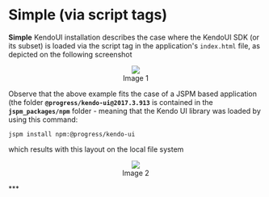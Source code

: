 # Simple (via script tags)

**Simple** KendoUI installation describes the case where the KendoUI SDK \(or its subset\) is loaded via the script tag in the application's `index.html` file, as depicted on the following screenshot

<p align=center>
  <img src="https://user-images.githubusercontent.com/2712405/30776582-e31c3278-a076-11e7-887f-56f594a8a5f4.png"></img>
<br>
Image 1
</p>

Observe that the above example fits the case of a JSPM based application (the folder **`@progress/kendo-ui@2017.3.913`** is contained in the **`jspm_packages/npm`** folder - meaning that the Kendo UI library was loaded by using this command:

 ```
jspm install npm:@progress/kendo-ui

```

which results with this layout on the local file system

<p align=center>
  <img src="https://user-images.githubusercontent.com/2712405/30776688-e97d9984-a078-11e7-8860-134efcc229d8.png"></img>
 <br>
 Image 2
</p>
***